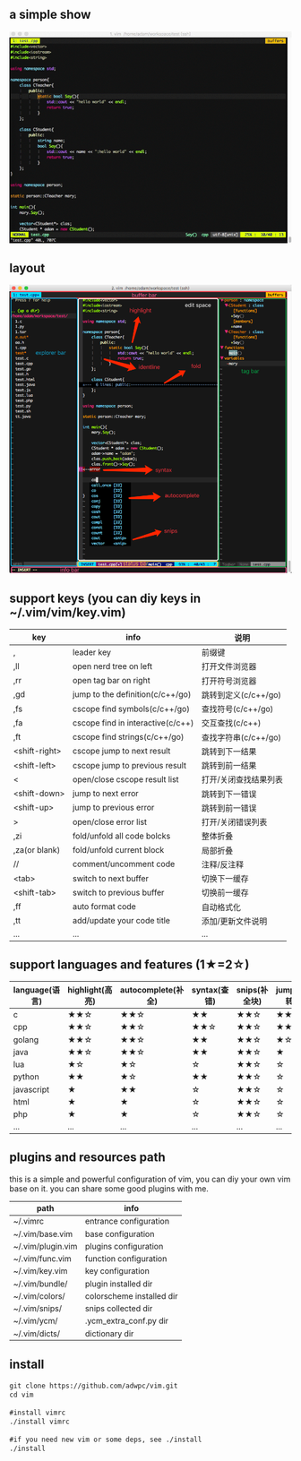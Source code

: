## a simple show
![show](./show.gif)
## layout
![vim](./vim.png)

## support keys (you can diy keys in ~/.vim/vim/key.vim)

|key|info|说明|
|---|---|---|
|,|leader key|前缀键|
|,ll|open nerd tree on left|打开文件浏览器|
|,rr|open tag bar on right|打开符号浏览器|
|,gd|jump to the definition(c/c++/go)|跳转到定义(c/c++/go)|
|,fs|cscope find symbols(c/c++/go)|查找符号(c/c++/go)|
|,fa|cscope find in interactive(c/c++)|交互查找(c/c++)|
|,ft|cscope find strings(c/c++/go)|查找字符串(c/c++/go)|
|\<shift-right\>|cscope jump to next result|跳转到下一结果|
|\<shift-left\>|cscope jump to previous result|跳转到前一结果|
|<|open/close cscope result list|打开/关闭查找结果列表|
|\<shift-down\>|jump to next error|跳转到下一错误|
|\<shift-up\>|jump to previous error|跳转到前一错误|
|>|open/close error list|打开/关闭错误列表|
|,zi|fold/unfold all code bolcks|整体折叠|
|,za(or blank)|fold/unfold current block|局部折叠|
|//|comment/uncomment code|注释/反注释|
|\<tab\>|switch to next buffer|切换下一缓存|
|\<shift-tab\>|switch to previous buffer|切换前一缓存|
|,ff|auto format code|自动格式化|
|,tt|add/update your code title|添加/更新文件说明|
|...|...|...|


## support languages and features (1★=2☆)

|language(语言)|highlight(高亮)|autocomplete(补全)|syntax(查错)|snips(补全块)|jump(跳转)|todo(待改进)|
|---|---|---|---|---|---|---|
|c|★★☆|★★☆|★★|★★☆|★★|☆|
|cpp|★★☆|★★☆|★★☆|★★☆|★★|☆|
|golang|★★☆|★★☆|★★|★★☆|★☆|☆|
|java|★★☆|★★☆|★★|★★☆|★|★|
|lua|★☆|★☆|☆|★★☆|☆|★☆|
|python|★★|★☆|★★|★★☆|☆|★★|
|javascript|★|★★|☆|★★☆|☆|★★|
|html|★|★|☆|★★☆|☆|★★|
|php|★|★|☆|★★☆|☆|★★|
|...|...|...|...|...|...|...|

## plugins and resources path

this is a simple and powerful configuration of vim, you can diy your own vim base on it.
you can share some good plugins with me.

|path|info|
|---|---|
|~/.vimrc|entrance configuration|
|~/.vim/base.vim|base configuration|
|~/.vim/plugin.vim|plugins configuration|
|~/.vim/func.vim|function configuration|
|~/.vim/key.vim|key configuration|
|~/.vim/bundle/|plugin installed dir|
|~/.vim/colors/|colorscheme installed dir|
|~/.vim/snips/|snips collected dir|
|~/.vim/ycm/|.ycm\_extra\_conf.py dir|
|~/.vim/dicts/|dictionary dir|

## install

	git clone https://github.com/adwpc/vim.git
	cd vim
	
	#install vimrc
	./install vimrc
	
    #if you need new vim or some deps, see ./install
    ./install
